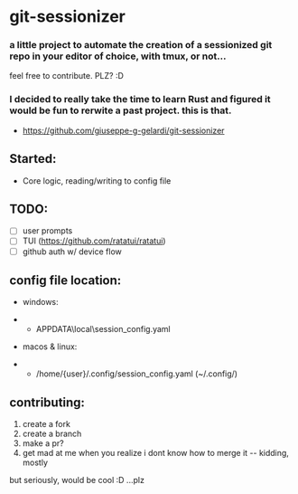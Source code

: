 # git-sessionizer

### a little project to automate the creation of a sessionized git repo in your editor of choice, with tmux, or not...

feel free to contribute. PLZ? :D

### I decided to really take the time to learn Rust and figured it would be fun to rerwite a past project. this is that.

- https://github.com/giuseppe-g-gelardi/git-sessionizer

## Started:

- Core logic, reading/writing to config file

## TODO:

- [ ] user prompts
- [ ] TUI (https://github.com/ratatui/ratatui)
- [ ] github auth w/ device flow

## config file location:

- windows:
- - APPDATA\local\session_config.yaml

- macos & linux:
- - /home/{user}/.config/session_config.yaml (~/.config/)

## contributing:

1. create a fork
2. create a branch
3. make a pr?
4. get mad at me when you realize i dont know how to merge it -- kidding, mostly

but seriously, would be cool :D
...plz
